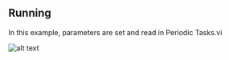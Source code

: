 ## Running
In this example, parameters are set and read in Periodic Tasks.vi

![alt text](https://github.com/REVrobotics/SPARK-MAX-Examples/blob/master/LabVIEW/Get%20and%20Set%20Parameters/Output.PNG "Output")
